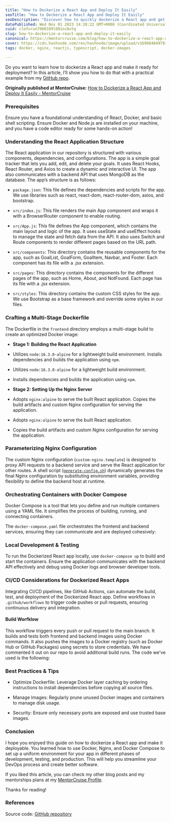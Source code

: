 ```yaml
---
title: "How to Dockerize a React App and Deploy It Easily"
seoTitle: "How to Dockerize a React App and Deploy It Easily"
seoDescription: "Discover how to quickly dockerize a React app and get it ready for deployment in just a few easy steps."
datePublished: Wed Nov 01 2023 14:28:22 GMT+0000 (Coordinated Universal Time)
cuid: clofurun7000109l081nc8xtq
slug: how-to-dockerize-a-react-app-and-deploy-it-easily
canonical: https://mentorcruise.com/blog/how-to-dockerize-a-react-app-and-deploy-it-easily/
cover: https://cdn.hashnode.com/res/hashnode/image/upload/v1698848497931/970eb11b-1aab-416f-86c2-109b79ba825b.png
tags: docker, nginx, reactjs, typescript, docker-images

---
```


  
Do you want to learn how to dockerize a React app and make it ready for deployment? In this article, I’ll show you how to do that with a practical example from my [GitHub repo](https://github.com/victorgrubio/blog-projects/tree/main/react-nginx-dockerization).

**Originally published at MentorCruise:** [How to Dockerize a React App and Deploy It Easily - MentorCruise](https://mentorcruise.com/blog/how-to-dockerize-a-react-app-and-deploy-it-easily/)

### **Prerequisites**

Ensure you have a foundational understanding of React, Docker, and basic shell scripting. Ensure Docker and Node.js are installed on your machine, and you have a code editor ready for some hands-on action!

### **Understanding the React Application Structure**

The React application in our repository is structured with various components, dependencies, and configurations. The app is a simple goal tracker that lets you add, edit, and delete your goals. It uses React Hooks, React Router, and Axios to create a dynamic and interactive UI. The app also communicates with a backend API that uses MongoDB as the database. The app’s structure is as follows: 

* `package.json`: This file defines the dependencies and scripts for the app. We use libraries such as react, react-dom, react-router-dom, axios, and bootstrap.
    
* `src/index.js`: This file renders the main App component and wraps it with a BrowserRouter component to enable routing.
    
* `src/App.js`: This file defines the App component, which contains the main layout and logic of the app. It uses useState and useEffect hooks to manage the state and fetch data from the API. It also uses Switch and Route components to render different pages based on the URL path.
    
* `src/components`: This directory contains the reusable components for the app, such as GoalList, GoalForm, GoalItem, Navbar, and Footer. Each component has its file with a .jsx extension.
    
* `src/pages`: This directory contains the components for the different pages of the app, such as Home, About, and NotFound. Each page has its file with a .jsx extension.
    
* `src/styles`: This directory contains the custom CSS styles for the app. We use Bootstrap as a base framework and override some styles in our files.
    

### **Crafting a Multi-Stage Dockerfile**

The Dockerfile in the `frontend` directory employs a multi-stage build to create an optimized Docker image:

* **Stage 1: Building the React Application** 
    
* Utilizes `node:16.3.0-alpine` for a lightweight build environment. Installs dependencies and builds the application using `npm`.
    
* Utilizes `node:16.3.0-alpine` for a lightweight build environment.
    
* Installs dependencies and builds the application using `npm`.
    
* **Stage 2: Setting Up the Nginx Server** 
    
* Adopts `nginx:alpine` to serve the built React application. Copies the build artifacts and custom Nginx configuration for serving the application.
    
* Adopts `nginx:alpine` to serve the built React application.
    
* Copies the build artifacts and custom Nginx configuration for serving the application.
    

### **Parameterizing Nginx Configuration**

The custom Nginx configuration (`custom-nginx.template`) is designed to proxy API requests to a backend service and serve the React application for other routes. A shell script ([`generate-config.sh`](https://github.com/victorgrubio/blog-projects/tree/main/react-nginx-dockerization)) dynamically generates the final Nginx configuration by substituting environment variables, providing flexibility to define the backend host at runtime.

### **Orchestrating Containers with Docker Compose**

Docker Compose is a tool that lets you define and run multiple containers using a YAML file. It simplifies the process of building, running, and connecting containers.

The `docker-compose.yaml` file orchestrates the frontend and backend services, ensuring they can communicate and are deployed cohesively:

### **Local Development & Testing**

To run the Dockerized React app locally, use `docker-compose up` to build and start the containers. Ensure the application communicates with the backend API effectively and debug using Docker logs and browser developer tools.

### **CI/CD Considerations for Dockerized React Apps**

Integrating CI/CD pipelines, like GitHub Actions, can automate the build, test, and deployment of the Dockerized React app. Define workflows in `.github/workflows` to trigger code pushes or pull requests, ensuring continuous delivery and integration.

#### **Build Worfklow**

This workflow triggers every push or pull request to the main branch. It builds and tests both frontend and backend images using Docker commands. It also pushes the images to a Docker registry (such as Docker Hub or GitHub Packages) using secrets to store credentials. We have commented it out on our repo to avoid additional build runs. The code we've used is the following:

### **Best Practices & Tips**

* Optimize Dockerfile: Leverage Docker layer caching by ordering instructions to install dependencies before copying all source files.
    
* Manage Images: Regularly prune unused Docker images and containers to manage disk usage.
    
* Security: Ensure only necessary ports are exposed and use trusted base images.
    

### **Conclusion**

I hope you enjoyed this guide on how to dockerize a React app and make it deployable. You learned how to use Docker, Nginx, and Docker Compose to set up a uniform environment for your app in different phases of development, testing, and production. This will help you streamline your DevOps process and create better software.

If you liked this article, you can check my other blog posts and my mentorships plans at my [MentorCruise Profile](https://mentorcruise.com/mentor/victorgarcia/).

Thanks for reading!

### **References**

Source code: [GitHub repository](https://github.com/victorgrubio/blog-projects/tree/main/react-nginx-dockerization)